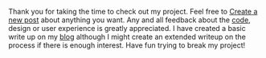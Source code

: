 Thank you for taking the time to check out my project. Feel free to [Create a new post](/blog/posts/) about anything you want. Any and all feedback about the [code](https://github.com/sattelbergerp/django-blog), design or user experience is greatly appreciated. I have created a basic write up on my [blog](/blog/authors/test_author_5/) although I might create an extended writeup on the process if there is enough interest. Have fun trying to break my project!
